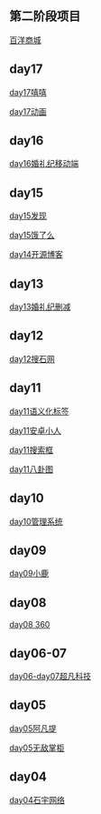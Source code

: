 <h2>第二阶段项目</h2>
<a href="htmlpreview.github.io/?https://yangjiasshasahsha.github.io/第二阶段项目/index1.html">百洋商城</a>


<h2>day17</h2>
<a href="https://yangjiasshasahsha.github.io/%E5%8A%A8%E7%94%BB%E6%A1%88%E4%BE%8B/html/qiu.html">day17嘻嘻</a>

<a href="https://yangjiasshasahsha.github.io/%E5%8A%A8%E7%94%BB%E6%A1%88%E4%BE%8B/html/3dzft.html">day17动画</a>
<h2>day16</h2>
<a href="https://yangjiasshasahsha.github.io/%E5%A9%9A%E7%A4%BC%E7%BA%AA%E7%A7%BB%E5%8A%A8%E7%AB%AF/html/hlj.html">day16婚礼纪移动端</a>
<h2>day15</h2>
<a href="https://yangjiasshasahsha.github.io/day15/html/fx.html">day15发现</a>

<a href="https://yangjiasshasahsha.github.io/day15/html/elm.html">day15饿了么</a>

<a href="https://yangjiasshasahsha.github.io/%E5%BC%80%E6%BA%90%E5%8D%9A%E5%AE%A2%E9%A1%B5%E9%9D%A2/html/%E5%BC%80%E6%BA%90%E5%8D%9A%E5%AE%A2.html">day14开源博客</a>
<h2>day13</h2>
<a href="https://yangjiasshasahsha.github.io/day13/html/%E5%A9%9A%E7%A4%BC%E7%BA%AA.html">day13婚礼纪删减</a>
<h2>day12</h2>
<a href="https://yangjiasshasahsha.github.io/%E6%90%9C%E7%9F%B3%E7%BD%91/html/%E6%90%9C%E7%9F%B3%E7%BD%91.html#you">day12搜石网</a>
<h2>day11</h2>
<a href="https://yangjiasshasahsha.github.io/day11/html/lx1.html">day11语义化标签</a>

<a href="https://yangjiasshasahsha.github.io/day11/html/xr.html">day11安卓小人</a>

<a href="https://yangjiasshasahsha.github.io/day11/html/shousuo.html">day11搜索框</a>

<a href="https://yangjiasshasahsha.github.io/wyy/html/bgt.html">day11八卦图</a>
<h2>day10</h2>
<a href="https://yangjiasshasahsha.github.io/%E7%AE%A1%E7%90%86%E7%B3%BB%E7%BB%9F/html/gl.html">day10管理系统</a>
<h2>day09</h2>
<a href="https://yangjiasshasahsha.github.io/day09-%E5%B0%8F%E9%B9%BF/html/%E5%B0%8F%E9%B9%BF.html">day09小鹿</a>
<h2>day08</h2>
<a href="https://yangjiasshasahsha.github.io/360%E5%AE%98%E7%BD%91/html/360.html">day08 360</a>
<h2>day06-07</h2>
<a href="https://yangjiasshasahsha.github.io/day06-07%E8%B6%85%E5%87%A1%E7%A7%91%E6%8A%80/html/cfkj.html">day06-day07超凡科技</a>
<h2>day05</h2>
<a href="https://yangjiasshasahsha.github.io/day05/%E9%98%BF%E5%87%A1%E6%8F%90/html/aft.html">day05阿凡提</a>

<a href="https://yangjiasshasahsha.github.io/day05/%E6%97%A0%E6%95%8C%E6%8E%8C%E6%9F%9C/html/wudi.html">day05无敌掌柜</a>
<h2>day04</h2>


<a href="https://yangjiasshasahsha.github.io/day04/%E7%9F%B3%E5%AE%87%E7%BD%91%E7%BB%9C/html/shiyu.html">day04石宇网络</a>



